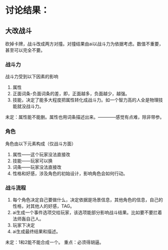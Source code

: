 # 讨论结果：

## 大改战斗
砍掉卡牌，战斗改成两方对撞。对撞结果由ai以战斗力为依据考虑。数值不重要，甚至可以完全不要。

### 战斗力
战斗力受到以下因素的影响
1. 属性 
2. 正面词条-负面词条的差，即，正面越多，负面越少，越强。
3. 技能，决定了能多大程度把属性转化成战斗力。如一个智力高的人全是物理技能就没战斗力。

未定：属性能不能删。属性也用词条描述出来。————感觉有点难，除非带参。

### 角色
角色由以下元素构成（仅战斗方面）
1. 属性——这个玩家没法直接改
2. 技能——玩家可以换
3. 词条——玩家没法直接改
4. 性格和好感，涉及角色的初始设计，影响角色会如何行动。

### 战斗流程
1. 每个角色决定自己要做什么，决定依据是场景信息，其他角色的信息，自己的性格，对其他人的好感，TAG。
2. ai生成一个事件选项交给玩家，该选项能部分影响战斗结果。比如要不要拦着法师轰自己人。
3. 玩家下决定
4. ai生成最终结果和描述。

未定：1和2能不能合成一个。
重点：必须得胡逼。